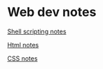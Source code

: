 # Web dev notes

[Shell scripting notes](https://docs.google.com/document/d/1pHHAuB3Cg2oBPRRn-ApqHoM-j1JHbYvEobPXbUTQjaU/edit?usp=sharing) 

[Html notes](https://docs.google.com/document/d/1Q1sFRTaBGfhnxgJjcb87n6XVlB8k0ajncMdP6dJ9Rzs/edit?usp=sharing)

[CSS notes](https://docs.google.com/document/d/1Bca--6RyjUWmDRPW57Oul-V-3CIirOBU80icz94BCKo/edit?usp=sharing)
